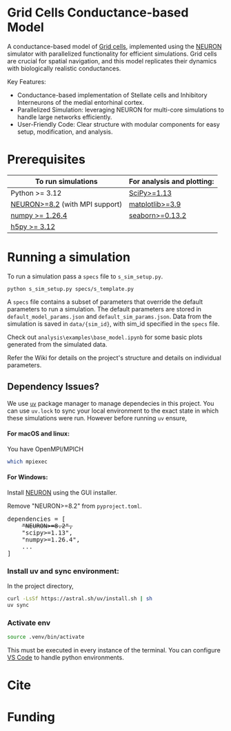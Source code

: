 # Grid Cells Conductance-based Model
A conductance-based model of [Grid cells](https://en.wikipedia.org/wiki/Grid_cell), implemented using the [NEURON](https://www.neuron.yale.edu/neuron/) simulator with parallelized functionality for efficient simulations. Grid cells are crucial for spatial navigation, and this model replicates their dynamics with biologically realistic conductances.

Key Features:
- Conductance-based implementation of Stellate cells and Inhibitory Interneurons of the medial entorhinal cortex.
- Parallelized Simulation: leveraging NEURON for multi-core simulations to handle large networks efficiently.
- User-Friendly Code: Clear structure with modular components for easy setup, modification, and analysis.

# Prerequisites

| To run simulations  | For analysis and plotting: |
| ------------- | ------------- |
| Python >= 3.12  | [SciPy>=1.13](https://nrn.readthedocs.io/en/latest/index.html)   |
| [NEURON>=8.2](https://nrn.readthedocs.io/en/latest/index.html) (with MPI support)  | [matplotlib>=3.9](https://nrn.readthedocs.io/en/latest/index.html) |
|[numpy >= 1.26.4](https://nrn.readthedocs.io/en/latest/index.html)|[seaborn>=0.13.2](https://nrn.readthedocs.io/en/latest/index.html) |
|[h5py >= 3.12](https://nrn.readthedocs.io/en/latest/index.html)||



# Running a simulation
To run a simulation pass a `specs` file to `s_sim_setup.py`.
```
python s_sim_setup.py specs/s_template.py
```
A `specs` file contains a subset of parameters that override the default parameters to run a simulation. The default parameters are stored in `default_model_params.json` and `default_sim_params.json`. Data from the simulation is saved in `data/{sim_id}`, with sim_id specified in the `specs` file.

Check out `analysis\examples\base_model.ipynb` for some basic plots generated from the simulated data.

Refer the Wiki for details on the project's structure and details on individual parameters.

## Dependency Issues?
We use [`uv`](https://github.com/astral-sh/uv) package manager to manage dependecies in this project. You can use `uv.lock` to sync your local environment to the exact state in which these simulations were run. However before running `uv` ensure, 

#### For macOS and linux:
You have OpenMPI/MPICH
```bash
which mpiexec
```

#### For Windows:
Install [NEURON](https://nrn.readthedocs.io/en/latest/index.html) using the GUI
installer. 

Remove "NEURON>=8.2" from `pyproject.toml`.
<pre>
dependencies = [
    <strike>"NEURON>=8.2",</strike>
    "scipy>=1.13",
    "numpy>=1.26.4",
    ...
]
</pre>

### Install uv and sync environment:
In the project directory,

```bash
curl -LsSf https://astral.sh/uv/install.sh | sh
uv sync
```
### Activate env
```bash
source .venv/bin/activate
```
This must be executed in every instance of the terminal. You can configure [VS Code](https://code.visualstudio.com/docs/python/environments) to handle python environments.

# Cite
# Funding
